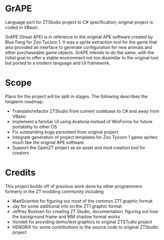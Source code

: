 # GrAPE

Language port for ZTStudio project to C# specification; original project is coded in VBasic.

GrAPE (Great APE) is in reference to the original APE software created by Blue Fang for Zoo Tycoon 1. It was a sprite extraction tool for the game that also provided an interface to generate configuration for new animals and other purchaseable game objects. GrAPE intends to do the same, with the initial goal to offer a stable environment not too dissimilar to the original tool but ported to a modern language and UI framework.

# Scope

Plans for the project will be split in stages. The following describes the longterm roadmap:

- Translate/refactor ZTStudio from current codebase to C# and away from VBasic
- Implement a familiar UI using Avalonia instead of WinForms for future portability to other OS
- Fix outstanding bugs persistent from original project
- Integrate generation of project templates for Zoo Tycoon 1 game sprites much like the original APE software
- Support the OpenZT project as an asset and mod creation tool for creators

# Credits

This project builds off of previous work done by other programmers formerly in the ZT modding community including 

- MadScientist for figuring out most of the common ZT1 graphic format
- Jay for some additional info on the ZT1 graphic format
- Jeffrey Bostoen for creating ZT Studio, documentation, figuring out how the background frame and MM shadow format works
- Vondell for providing demo/test graphics to original ZTSTudio project
- HENDRIX for some contributions to the source code to original ZTStudio project

